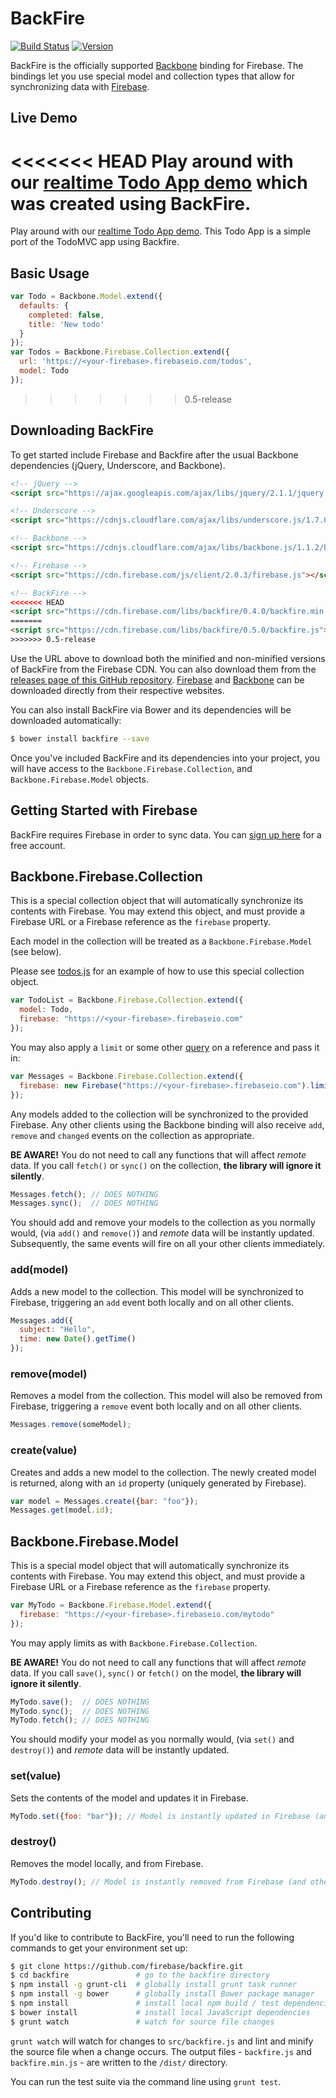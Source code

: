 # BackFire

[![Build Status](https://travis-ci.org/firebase/backfire.svg?branch=master)](https://travis-ci.org/firebase/backfire)
[![Version](https://badge.fury.io/gh/firebase%2Fbackfire.svg?branch=master)](http://badge.fury.io/gh/firebase%2Fbackfire)

BackFire is the officially supported [Backbone](http://backbonejs.org) binding for Firebase. The bindings let you use special model and collection types that allow for synchronizing data with [Firebase](http://www.firebase.com/?utm_medium=web&utm_source=backfire).

## Live Demo

<<<<<<< HEAD
Play around with our [realtime Todo App demo](https://backbonefire.firebaseapp.com)
which was created using BackFire.
=======
Play around with our [realtime Todo App demo](https://backbonefire.firebaseapp.com/). This Todo App is a simple port of the TodoMVC app using Backfire.

## Basic Usage

```javascript
var Todo = Backbone.Model.extend({
  defaults: {
    completed: false,
    title: 'New todo'
  }
});
var Todos = Backbone.Firebase.Collection.extend({
  url: 'https://<your-firebase>.firebaseio.com/todos',
  model: Todo
});
```
>>>>>>> 0.5-release


## Downloading BackFire

To get started include Firebase and Backfire after the usual Backbone dependencies (jQuery, Underscore, and Backbone).

```html
<!-- jQuery -->
<script src="https://ajax.googleapis.com/ajax/libs/jquery/2.1.1/jquery.min.js"></script>

<!-- Underscore -->
<script src="https://cdnjs.cloudflare.com/ajax/libs/underscore.js/1.7.0/underscore.js"></script>

<!-- Backbone -->
<script src="https://cdnjs.cloudflare.com/ajax/libs/backbone.js/1.1.2/backbone.js"></script>

<!-- Firebase -->
<script src="https://cdn.firebase.com/js/client/2.0.3/firebase.js"></script>

<!-- BackFire -->
<<<<<<< HEAD
<script src="https://cdn.firebase.com/libs/backfire/0.4.0/backfire.min.js"></script>
=======
<script src="https://cdn.firebase.com/libs/backfire/0.5.0/backfire.js"></script>
>>>>>>> 0.5-release
```

Use the URL above to download both the minified and non-minified versions of BackFire from the
Firebase CDN. You can also download them from the
[releases page of this GitHub repository](https://github.com/firebase/backfire/releases).
[Firebase](https://www.firebase.com/docs/web/quickstart.html?utm_medium=web&utm_source=backfire) and
[Backbone](http://backbonejs.org/) can be downloaded directly from their respective websites.

You can also install BackFire via Bower and its dependencies will be downloaded automatically:

```bash
$ bower install backfire --save
```

Once you've included BackFire and its dependencies into your project, you will have access to the `Backbone.Firebase.Collection`, and `Backbone.Firebase.Model` objects.


## Getting Started with Firebase

BackFire requires Firebase in order to sync data. You can
[sign up here](https://www.firebase.com/signup/?utm_medium=web&utm_source=backfire) for a free
account.

## Backbone.Firebase.Collection

This is a special collection object that will automatically synchronize its contents with Firebase.
You may extend this object, and must provide a Firebase URL or a Firebase reference as the
`firebase` property.

Each model in the collection will be treated as a `Backbone.Firebase.Model` (see below).

Please see [todos.js](https://github.com/firebase/backfire/blob/gh-pages/examples/todos/todos.js)
for an example of how to use this special collection object.

```javascript
var TodoList = Backbone.Firebase.Collection.extend({
  model: Todo,
  firebase: "https://<your-firebase>.firebaseio.com"
});
```

You may also apply a `limit` or some other
[query](https://www.firebase.com/docs/web/guide/retrieving-data.html#section-queries) on a
reference and pass it in:

```javascript
var Messages = Backbone.Firebase.Collection.extend({
  firebase: new Firebase("https://<your-firebase>.firebaseio.com").limit(10)
});
```
Any models added to the collection will be synchronized to the provided Firebase. Any other clients
using the Backbone binding will also receive `add`, `remove` and `changed` events on the collection
as appropriate.

**BE AWARE!** You do not need to call any functions that will affect _remote_ data. If you call
`fetch()` or `sync()` on the collection, **the library will ignore it silently**.

```javascript
Messages.fetch(); // DOES NOTHING
Messages.sync();  // DOES NOTHING
```

You should add and remove your models to the collection as you normally would, (via `add()` and
`remove()`) and _remote_ data will be instantly updated. Subsequently, the same events will fire on
all your other clients immediately.

### add(model)

Adds a new model to the collection. This model will be synchronized to Firebase, triggering an
`add` event both locally and on all other clients.

```javascript
Messages.add({
  subject: "Hello",
  time: new Date().getTime()
});
```

### remove(model)

Removes a model from the collection. This model will also be removed from Firebase, triggering a
`remove` event both locally and on all other clients.

```javascript
Messages.remove(someModel);
```

### create(value)

Creates and adds a new model to the collection. The newly created model is returned, along with an
`id` property (uniquely generated by Firebase).

```javascript
var model = Messages.create({bar: "foo"});
Messages.get(model.id);
```

## Backbone.Firebase.Model

This is a special model object that will automatically synchronize its contents with Firebase. You
may extend this object, and must provide a Firebase URL or a Firebase reference as the `firebase`
property.

```javascript
var MyTodo = Backbone.Firebase.Model.extend({
  firebase: "https://<your-firebase>.firebaseio.com/mytodo"
});
```
You may apply limits as with `Backbone.Firebase.Collection`.

**BE AWARE!** You do not need to call any functions that will affect _remote_ data. If you call
`save()`, `sync()` or `fetch()` on the model, **the library will ignore it silently**.

```javascript
MyTodo.save();  // DOES NOTHING
MyTodo.sync();  // DOES NOTHING
MyTodo.fetch(); // DOES NOTHING
```

You should modify your model as you normally would, (via `set()` and `destroy()`) and _remote_ data
will be instantly updated.

### set(value)

Sets the contents of the model and updates it in Firebase.

```javascript
MyTodo.set({foo: "bar"}); // Model is instantly updated in Firebase (and other clients)
```

### destroy()

Removes the model locally, and from Firebase.

```javascript
MyTodo.destroy(); // Model is instantly removed from Firebase (and other clients)
```

## Contributing

If you'd like to contribute to BackFire, you'll need to run the following commands to get your
environment set up:

```bash
$ git clone https://github.com/firebase/backfire.git
$ cd backfire               # go to the backfire directory
$ npm install -g grunt-cli  # globally install grunt task runner
$ npm install -g bower      # globally install Bower package manager
$ npm install               # install local npm build / test dependencies
$ bower install             # install local JavaScript dependencies
$ grunt watch               # watch for source file changes
```

`grunt watch` will watch for changes to `src/backfire.js` and lint and minify the source file when a
change occurs. The output files - `backfire.js` and `backfire.min.js` - are written to the `/dist/`
directory.

You can run the test suite via the command line using `grunt test`.
